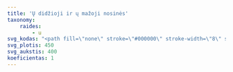 ```yaml
---
title: 'Ų didžioji ir ų mažoji nosinės'
taxonomy:
    raides:
        - u
svg_kodas: "<path fill=\"none\" stroke=\"#000000\" stroke-width=\"8\" stroke-linecap=\"round\" stroke-linejoin=\"round\" stroke-miterlimit=\"10\" d=\"M52.3,105.1c79.1-93.1,90.5-36.5,70.3-4.5c-8.4,13.3-77.7,149.3-88.2,169.5c-17.5,33.8,16.3,62.4,71.9-8.4C139.7,219.2,215,54.5,215,54.5s-94.6,192-98,203.9c-25.9,88.8,53.6,32.9,76.7-5.8\"/>\r\n<path fill=\"none\" stroke=\"#000000\" stroke-width=\"8\" stroke-linecap=\"round\" stroke-linejoin=\"round\" stroke-miterlimit=\"10\" d=\"M152.4,294.9c0,0-51,44-34.2,57.3s43.2-21.4,43.2-21.4\"/>\r\n<path fill=\"none\" stroke=\"#000000\" stroke-width=\"8\" stroke-linecap=\"round\" stroke-linejoin=\"round\" stroke-miterlimit=\"10\" d=\"M339.3,183.9c0,0-39.3,76.8-44,90.7c-15.1,45.3,28.8,43.6,64.4-5.5c36-49.6,50-85.3,50-85.3s-35.1,71-40.8,92.2c-5.7,21.2,2.9,62.4,74.2-24\"/>\r\n<path fill=\"none\" stroke=\"#000000\" stroke-width=\"8\" stroke-linecap=\"round\" stroke-linejoin=\"round\" stroke-miterlimit=\"10\" d=\"M403.4,293.5c0,0-51,44-34.2,57.3s43.2-21.4,43.2-21.4\"/>"
svg_plotis: 450
svg_aukstis: 400
koeficientas: 1
---
```


